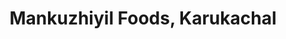 ---
title: "Mankuzhiyil Foods, Karukachal"
url: /adimali/mankuzhiyil-foods-karukachal/
shop: shop
---